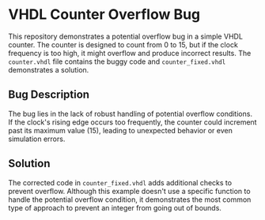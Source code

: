 # VHDL Counter Overflow Bug

This repository demonstrates a potential overflow bug in a simple VHDL counter.  The counter is designed to count from 0 to 15, but if the clock frequency is too high, it might overflow and produce incorrect results. The `counter.vhdl` file contains the buggy code and `counter_fixed.vhdl` demonstrates a solution.

## Bug Description

The bug lies in the lack of robust handling of potential overflow conditions. If the clock's rising edge occurs too frequently, the counter could increment past its maximum value (15), leading to unexpected behavior or even simulation errors.

## Solution

The corrected code in `counter_fixed.vhdl` adds additional checks to prevent overflow. Although this example doesn't use a specific function to handle the potential overflow condition, it demonstrates the most common type of approach to prevent an integer from going out of bounds.
